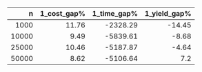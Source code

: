 |     n |   1_cost_gap% |   1_time_gap% |   1_yield_gap% |
|------:|--------------:|--------------:|---------------:|
|  1000 |         11.76 |      -2328.29 |         -14.45 |
| 10000 |          9.49 |      -5839.61 |          -8.68 |
| 25000 |         10.46 |      -5187.87 |          -4.64 |
| 50000 |          8.62 |      -5106.64 |           7.2  |